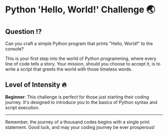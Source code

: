 # Python 'Hello, World!' Challenge :earth_asia:

## Question :interrobang:

Can you craft a simple Python program that prints "Hello, World!" to the console?

This is your first step into the world of Python programming, where every line of code tells a story. Your mission, should you choose to accept it, is to write a script that greets the world with those timeless words.

## Level of Intensity :fire:

**Beginner**: This challenge is perfect for those just starting their coding journey. It's designed to introduce you to the basics of Python syntax and script execution.

---

Remember, the journey of a thousand codes begins with a single print statement. Good luck, and may your coding journey be ever prosperous!
